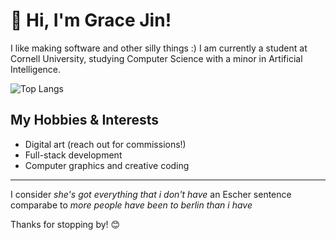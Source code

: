# 👋 Hi, I'm Grace Jin!
I like making software and other silly things :)
I am currently a student at Cornell University, studying Computer Science with a minor in Artificial Intelligence. 

![Top Langs](https://github-readme-stats.vercel.app/api/top-langs/?username=gracejinsotrue&layout=compact&theme=tokyonight&langs_count=8)







## My Hobbies & Interests
- Digital art (reach out for commissions!)
- Full-stack development  
- Computer graphics and creative coding  
---

I consider _she's got everything that i don't have_ an Escher sentence comparabe to _more people have been to berlin than i have_

Thanks for stopping by! 😊
